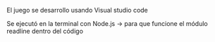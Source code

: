 El juego se desarrollo usando Visual studio code

Se ejecutó en la terminal con Node.js -> para que funcione el módulo readline dentro del código